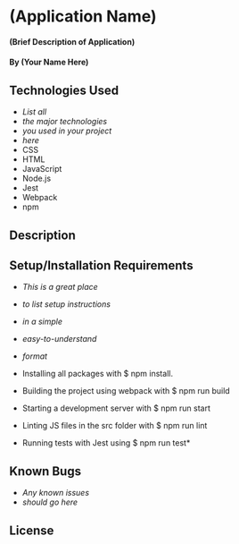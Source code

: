 # (Application Name)

#### (Brief Description of Application)

#### By (Your Name Here)

## Technologies Used

* _List all_
* _the major technologies_
* _you used in your project_
* _here_
* CSS
* HTML
* JavaScript
* Node.js
* Jest
* Webpack
* npm

## Description

## Setup/Installation Requirements

* _This is a great place_
* _to list setup instructions_
* _in a simple_
* _easy-to-understand_
* _format_

* Installing all packages with $ npm install.
* Building the project using webpack with $ npm run build
* Starting a development server with $ npm run start
* Linting JS files in the src folder with $ npm run lint
* Running tests with Jest using $ npm run test*

## Known Bugs

* _Any known issues_
* _should go here_

## License